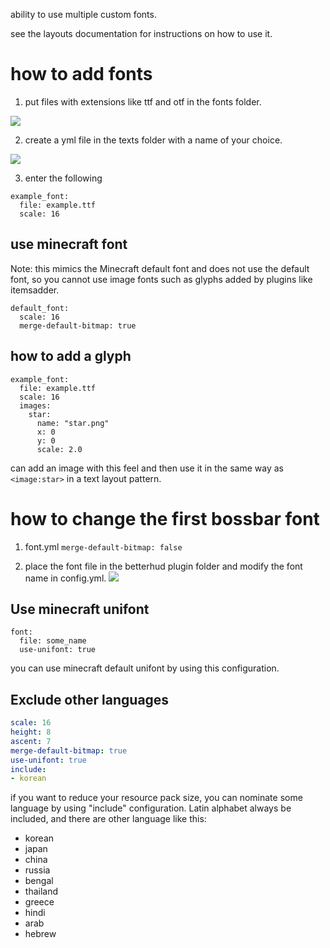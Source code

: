 ability to use multiple custom fonts.

see the layouts documentation for instructions on how to use it.

# how to add fonts
1. put files with extensions like ttf and otf in the fonts folder.

![](https://i.imgur.com/C2NbdUf.png)

2. create a yml file in the texts folder with a name of your choice.

![](https://i.imgur.com/r9TLnQR.png)

3. enter the following
```
example_font:
  file: example.ttf
  scale: 16
```

## use minecraft font
Note: this mimics the Minecraft default font and does not use the default font, so you cannot use image fonts such as glyphs added by plugins like itemsadder.
```
default_font:
  scale: 16
  merge-default-bitmap: true
```

## how to add a glyph
```
example_font:
  file: example.ttf
  scale: 16
  images:
    star:
      name: "star.png"
      x: 0
      y: 0
      scale: 2.0
```
can add an image with this feel and then use it in the same way as `<image:star>` in a text layout pattern.

# how to change the first bossbar font
1. font.yml `merge-default-bitmap: false`

2. place the font file in the betterhud plugin folder and modify the font name in config.yml.
![](https://i.imgur.com/6BzNqrc.png)

## Use minecraft unifont
```
font:
  file: some_name
  use-unifont: true
```
you can use minecraft default unifont by using this configuration.

## Exclude other languages
``` yaml
scale: 16
height: 8
ascent: 7
merge-default-bitmap: true
use-unifont: true
include:
- korean
```
if you want to reduce your resource pack size, you can nominate some language by using "include" configuration.
Latin alphabet always be included, and there are other language like this:

- korean
- japan
- china
- russia
- bengal
- thailand
- greece
- hindi
- arab
- hebrew
